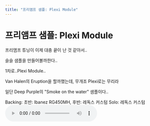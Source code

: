 ```yaml
---
title: "프리앰프 샘플: Plexi Module"
---
```

# 프리앰프 샘플: Plexi Module

프리앰프 튜닝이 이제 대충 끝이 난 것 같아서..

슬슬 샘플을 만들어볼까한다..

1차로..Plexi Module..

Van Halen의 Eruption을 할까했는데, 무개조 Plexi로는 무리라

일단 Deep Purple의 "Smoke on the water" 샘플이다..

Backing: 초반: Ibanez RG450MH, 후반: 레독스 커스텀
Solo: 레독스 커스텀
![audio](/assets/images/710aaf1b6c6a09435d047e60ceb13018.mp3)




